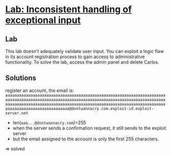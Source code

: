 # [Lab: Inconsistent handling of exceptional input](https://portswigger.net/web-security/logic-flaws/examples/lab-logic-flaws-inconsistent-handling-of-exceptional-input)

## Lab

This lab doesn't adequately validate user input. You can exploit a logic flaw in its account registration process to gain access to administrative functionality. To solve the lab, access the admin panel and delete Carlos.

## Solutions

register an account, the email is: `aaaaaaaaaaaaaaaaaaaaaaaaaaaaaaaaaaaaaaaaaaaaaaaaaaaaaaaaaaaaaaaaaaaaaaaaaaaaaaaaaaaaaaaaaaaaaaaaaaaaaaaaaaaaaaaaaaaaaaaaaaaaaaaaaaaaaaaaaaaaaaaaaaaaaaaaaaaaaaaaaaaaaaaaaaaaaaaaaaaaaaaaaaaaaaaaaaaaaaaaaaaaaaaaaaaaaaaaaaaaaaaaaaaaaaaaaaaaaa@dontwannacry.com.exploit-id.exploit-server.net`

- len(`aaa...@dontwannacry.com`)=255
- when the server sends a confirmation request, it still sends to the exploit server
- but the email assigned to the account is only the first 255 characters.

=> solved
